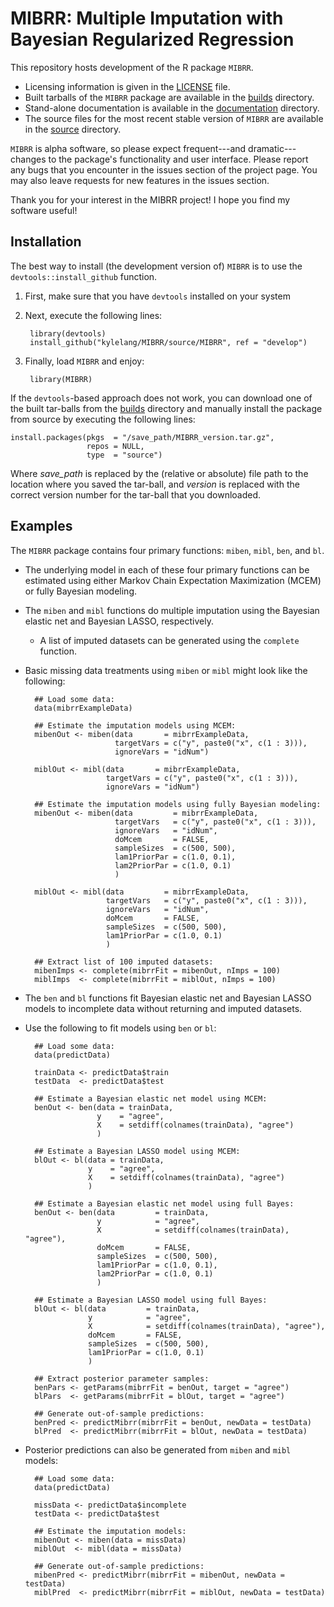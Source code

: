 # MIBRR: Multiple Imputation with Bayesian Regularized Regression
This repository hosts development of the R package `MIBRR`.

- Licensing information is given in the [LICENSE][] file.
- Built tarballs of the `MIBRR` package are available in the [builds][] 
  directory.
- Stand-alone documentation is available in the [documentation][docs] directory.
- The source files for the most recent stable version of `MIBRR` are available 
  in the [source][src] directory.

`MIBRR` is alpha software, so please expect frequent---and dramatic---changes to 
the package's functionality and user interface. Please report any bugs that you 
encounter in the issues section of the project page. You may also leave requests 
for new features in the issues section.

Thank you for your interest in the MIBRR project! I hope you find my software
useful!

## Installation
The best way to install (the development version of) `MIBRR` is to use the 
`devtools::install_github` function.

1. First, make sure that you have `devtools` installed on your system
2. Next, execute the following lines:

		library(devtools)
		install_github("kylelang/MIBRR/source/MIBRR", ref = "develop")
    
3. Finally, load `MIBRR` and enjoy:

		library(MIBRR)

If the `devtools`-based approach does not work, you can download one of the
built tar-balls from the [builds][] directory and manually install the package
from source by executing the following lines:

	install.packages(pkgs  = "/save_path/MIBRR_version.tar.gz",
	                 repos = NULL,
                     type  = "source")

Where *save_path* is replaced by the (relative or absolute) file path to the
location where you saved the tar-ball, and *version* is replaced with the correct
version number for the tar-ball that you downloaded.

## Examples

The `MIBRR` package contains four primary functions: `miben`, `mibl`, `ben`, and 
`bl`.

- The underlying model in each of these four primary functions can be estimated
  using either Markov Chain Expectation Maximization (MCEM) or fully Bayesian
  modeling.
- The `miben` and `mibl` functions do multiple imputation using the Bayesian 
  elastic net and Bayesian LASSO, respectively.
  
    - A list of imputed datasets can be generated using the `complete` function.
	
- Basic missing data treatments using `miben` or `mibl` might look like the 
  following:

		## Load some data:
		data(mibrrExampleData)

		## Estimate the imputation models using MCEM:
		mibenOut <- miben(data       = mibrrExampleData,
                          targetVars = c("y", paste0("x", c(1 : 3))),
                          ignoreVars = "idNum")
			  
		miblOut <- mibl(data       = mibrrExampleData,
                        targetVars = c("y", paste0("x", c(1 : 3))),
                        ignoreVars = "idNum")
						
		## Estimate the imputation models using fully Bayesian modeling:
		mibenOut <- miben(data         = mibrrExampleData,
		                  targetVars   = c("y", paste0("x", c(1 : 3))),
						  ignoreVars   = "idNum",
						  doMcem       = FALSE,
						  sampleSizes  = c(500, 500),
						  lam1PriorPar = c(1.0, 0.1),
						  lam2PriorPar = c(1.0, 0.1)
						  )
			  
		miblOut <- mibl(data         = mibrrExampleData,
		                targetVars   = c("y", paste0("x", c(1 : 3))),
						ignoreVars   = "idNum",
						doMcem       = FALSE,
						sampleSizes  = c(500, 500),
						lam1PriorPar = c(1.0, 0.1)
						)
				
		## Extract list of 100 imputed datasets:
		mibenImps <- complete(mibrrFit = mibenOut, nImps = 100)
		miblImps  <- complete(mibrrFit = miblOut, nImps = 100)
		
- The `ben` and `bl` functions fit Bayesian elastic net and Bayesian LASSO
  models to incomplete data without returning and imputed datasets.
- Use the following to fit models using `ben` or `bl`:

		## Load some data:
		data(predictData)

		trainData <- predictData$train
		testData  <- predictData$test
		
		## Estimate a Bayesian elastic net model using MCEM:
		benOut <- ben(data = trainData,
                      y    = "agree",
                      X    = setdiff(colnames(trainData), "agree")
                      )
		   
		## Estimate a Bayesian LASSO model using MCEM:
		blOut <- bl(data = trainData,
                    y    = "agree",
                    X    = setdiff(colnames(trainData), "agree")
                    )

		## Estimate a Bayesian elastic net model using full Bayes:
		benOut <- ben(data         = trainData,
                      y            = "agree",
                      X            = setdiff(colnames(trainData), "agree"),
					  doMcem       = FALSE,
					  sampleSizes  = c(500, 500),
					  lam1PriorPar = c(1.0, 0.1),
					  lam2PriorPar = c(1.0, 0.1)
                      )
		   
		## Estimate a Bayesian LASSO model using full Bayes:
		blOut <- bl(data         = trainData,
                    y            = "agree",
                    X            = setdiff(colnames(trainData), "agree"),
					doMcem       = FALSE,
					sampleSizes  = c(500, 500),
					lam1PriorPar = c(1.0, 0.1)
                    )
					
		## Extract posterior parameter samples:
		benPars <- getParams(mibrrFit = benOut, target = "agree")
		blPars  <- getParams(mibrrFit = blOut, target = "agree")
		
		## Generate out-of-sample predictions:
	    benPred <- predictMibrr(mibrrFit = benOut, newData = testData)
		blPred  <- predictMibrr(mibrrFit = blOut, newData = testData)
		
- Posterior predictions can also be generated from `miben` and `mibl` models:

		## Load some data:
		data(predictData)

		missData <- predictData$incomplete
		testData <- predictData$test
		
		## Estimate the imputation models:
		mibenOut <- miben(data = missData)
		miblOut  <- mibl(data = missData)
		
		## Generate out-of-sample predictions:
	    mibenPred <- predictMibrr(mibrrFit = mibenOut, newData = testData)
		miblPred  <- predictMibrr(mibrrFit = miblOut, newData = testData)
		
		
[builds]:  https://github.com/kylelang/MIBRR/tree/develop/builds/
[docs]:    https://github.com/kylelang/MIBRR/tree/develop/documentation/
[src]:     https://github.com/kylelang/MIBRR/tree/develop/source/MIBRR
[LICENSE]: https://github.com/kylelang/MIBRR/blob/develop/LICENSE
